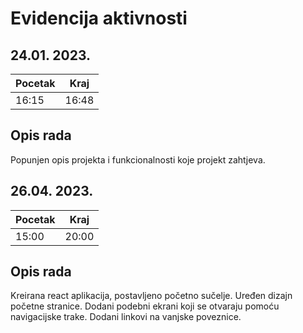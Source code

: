 # Evidencija aktivnosti

## 24.01. 2023. 
Pocetak | Kraj 
--------| ----
16:15   | 16:48
## Opis rada
Popunjen opis projekta i funkcionalnosti koje projekt zahtjeva.

## 26.04. 2023. 
Pocetak | Kraj 
--------| ----
15:00   | 20:00
## Opis rada
Kreirana react aplikacija, postavljeno početno sučelje. Uređen dizajn početne stranice. 
Dodani podebni ekrani koji se otvaraju pomoću navigacijske trake. 
Dodani linkovi na vanjske poveznice.
